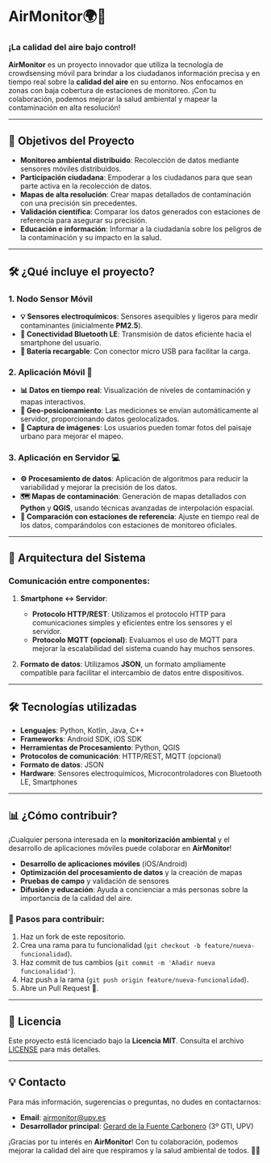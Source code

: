 # AirMonitor🌍💨

### ¡La calidad del aire bajo control!

**AirMonitor** es un proyecto innovador que utiliza la tecnología de crowdsensing móvil para brindar a los ciudadanos información precisa y en tiempo real sobre la **calidad del aire** en su entorno. Nos enfocamos en zonas con baja cobertura de estaciones de monitoreo. ¡Con tu colaboración, podemos mejorar la salud ambiental y mapear la contaminación en alta resolución!

---

## 🚀 Objetivos del Proyecto

- **Monitoreo ambiental distribuido**: Recolección de datos mediante sensores móviles distribuidos.
- **Participación ciudadana**: Empoderar a los ciudadanos para que sean parte activa en la recolección de datos.
- **Mapas de alta resolución**: Crear mapas detallados de contaminación con una precisión sin precedentes.
- **Validación científica**: Comparar los datos generados con estaciones de referencia para asegurar su precisión.
- **Educación e información**: Informar a la ciudadanía sobre los peligros de la contaminación y su impacto en la salud.

---

## 🛠️ ¿Qué incluye el proyecto?

### 1. **Nodo Sensor Móvil**
- **💡 Sensores electroquímicos**: Sensores asequibles y ligeros para medir contaminantes (inicialmente **PM2.5**).
- **🔌 Conectividad Bluetooth LE**: Transmisión de datos eficiente hacia el smartphone del usuario.
- **🔋 Batería recargable**: Con conector micro USB para facilitar la carga.

### 2. **Aplicación Móvil 📱**
- **📊 Datos en tiempo real**: Visualización de niveles de contaminación y mapas interactivos.
- **📍 Geo-posicionamiento**: Las mediciones se envían automáticamente al servidor, proporcionando datos geolocalizados.
- **📸 Captura de imágenes**: Los usuarios pueden tomar fotos del paisaje urbano para mejorar el mapeo.

### 3. **Aplicación en Servidor 💻**
- **⚙️ Procesamiento de datos**: Aplicación de algoritmos para reducir la variabilidad y mejorar la precisión de los datos.
- **🗺️ Mapas de contaminación**: Generación de mapas detallados con **Python** y **QGIS**, usando técnicas avanzadas de interpolación espacial.
- **🔄 Comparación con estaciones de referencia**: Ajuste en tiempo real de los datos, comparándolos con estaciones de monitoreo oficiales.

---

## 📡 Arquitectura del Sistema

### Comunicación entre componentes:
1. **Smartphone ↔️ Servidor**:
   - **Protocolo HTTP/REST**: Utilizamos el protocolo HTTP para comunicaciones simples y eficientes entre los sensores y el servidor.
   - **Protocolo MQTT (opcional)**: Evaluamos el uso de MQTT para mejorar la escalabilidad del sistema cuando hay muchos sensores.

2. **Formato de datos**: Utilizamos **JSON**, un formato ampliamente compatible para facilitar el intercambio de datos entre dispositivos.

---

## 🛠️ Tecnologías utilizadas

- **Lenguajes**: Python, Kotlin, Java, C++
- **Frameworks**: Android SDK, iOS SDK
- **Herramientas de Procesamiento**: Python, QGIS
- **Protocolos de comunicación**: HTTP/REST, MQTT (opcional)
- **Formato de datos**: JSON
- **Hardware**: Sensores electroquímicos, Microcontroladores con Bluetooth LE, Smartphones

---

## 📊 ¿Cómo contribuir?

¡Cualquier persona interesada en la **monitorización ambiental** y el desarrollo de aplicaciones móviles puede colaborar en **AirMonitor**!
- **Desarrollo de aplicaciones móviles** (iOS/Android)
- **Optimización del procesamiento de datos** y la creación de mapas
- **Pruebas de campo** y validación de sensores
- **Difusión y educación**: Ayuda a concienciar a más personas sobre la importancia de la calidad del aire.

### 📝 Pasos para contribuir:
1. Haz un fork de este repositorio.
2. Crea una rama para tu funcionalidad (`git checkout -b feature/nueva-funcionalidad`).
3. Haz commit de tus cambios (`git commit -m 'Añadir nueva funcionalidad'`).
4. Haz push a la rama (`git push origin feature/nueva-funcionalidad`).
5. Abre un Pull Request 🚀.

---

## 📄 Licencia

Este proyecto está licenciado bajo la **Licencia MIT**. Consulta el archivo [LICENSE](LICENSE.md) para más detalles.

---

## 💡 Contacto

Para más información, sugerencias o preguntas, no dudes en contactarnos:
- **Email**: airmonitor@upv.es
- **Desarrollador principal**: [Gerard de la Fuente Carbonero](https://www.upv.es/) (3º GTI, UPV)

¡Gracias por tu interés en **AirMonitor**! Con tu colaboración, podemos mejorar la calidad del aire que respiramos y la salud ambiental de todos. 💚🌱
